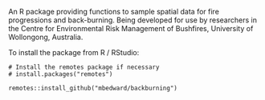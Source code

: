 An R package providing functions to sample spatial data for fire progressions and back-burning. Being developed for use by researchers in the Centre for Environmental Risk Management of Bushfires, University of Wollongong, Australia.

To install the package from R / RStudio:
```
# Install the remotes package if necessary
# install.packages("remotes")

remotes::install_github("mbedward/backburning")
```
